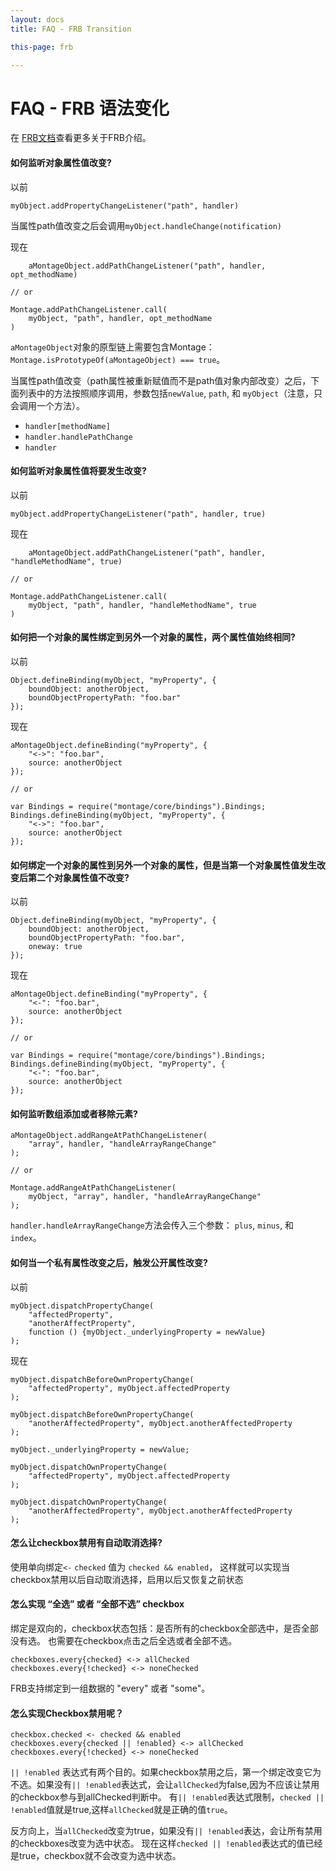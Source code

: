 ```yaml
---
layout: docs
title: FAQ - FRB Transition

this-page: frb

---
```


FAQ - FRB 语法变化
====================
在 [FRB文档](http://docs.montagestudio.com/montagejs/documentup.com/montagejs/frb/)查看更多关于FRB介绍。

#### 如何监听对象属性值改变?

以前

	myObject.addPropertyChangeListener("path", handler)
	
当属性path值改变之后会调用`myObject.handleChange(notification)`

现在

		aMontageObject.addPathChangeListener("path", handler, opt_methodName)
	
	// or
	
	Montage.addPathChangeListener.call(
	    myObject, "path", handler, opt_methodName
	)
	
`aMontageObject`对象的原型链上需要包含Montage：`Montage.isPrototypeOf(aMontageObject) === true`。

当属性path值改变（path属性被重新赋值而不是path值对象内部改变）之后，下面列表中的方法按照顺序调用，参数包括`newValue`, `path`, 和 `myObject`（注意，只会调用一个方法）。

* `handler[methodName]`
* `handler.handlePathChange`
* `handler`

#### 如何监听对象属性值将要发生改变?

以前

	myObject.addPropertyChangeListener("path", handler, true)
	
现在

		aMontageObject.addPathChangeListener("path", handler, "handleMethodName", true)
	
	// or
	
	Montage.addPathChangeListener.call(
	    myObject, "path", handler, "handleMethodName", true
	)
	

#### 如何把一个对象的属性绑定到另外一个对象的属性，两个属性值始终相同?

以前

	Object.defineBinding(myObject, "myProperty", {
	    boundObject: anotherObject,
	    boundObjectPropertyPath: "foo.bar"
	});
	
现在

	aMontageObject.defineBinding("myProperty", {
	    "<->": "foo.bar",
	    source: anotherObject
	});
	
	// or
	
	var Bindings = require("montage/core/bindings").Bindings;
	Bindings.defineBinding(myObject, "myProperty", {
	    "<->": "foo.bar",
	    source: anotherObject
	});
	
#### 如何绑定一个对象的属性到另外一个对象的属性，但是当第一个对象属性值发生改变后第二个对象属性值不改变?

以前

	Object.defineBinding(myObject, "myProperty", {
	    boundObject: anotherObject,
	    boundObjectPropertyPath: "foo.bar",
	    oneway: true
	});
	
现在

	aMontageObject.defineBinding("myProperty", {
	    "<-": "foo.bar",
	    source: anotherObject
	});
	
	// or
	
	var Bindings = require("montage/core/bindings").Bindings;
	Bindings.defineBinding(myObject, "myProperty", {
	    "<-": "foo.bar",
	    source: anotherObject
	});
	

#### 如何监听数组添加或者移除元素?

	aMontageObject.addRangeAtPathChangeListener(
	    "array", handler, "handleArrayRangeChange"
	);
	
	// or
	
	Montage.addRangeAtPathChangeListener(
	    myObject, "array", handler, "handleArrayRangeChange"
	);
	
`handler.handleArrayRangeChange`方法会传入三个参数： `plus`, `minus`, 和 `index`。

#### 如何当一个私有属性改变之后，触发公开属性改变?

以前

	myObject.dispatchPropertyChange(
	    "affectedProperty",
	    "anotherAffectProperty",
	    function () {myObject._underlyingProperty = newValue}
	);
	
现在

	myObject.dispatchBeforeOwnPropertyChange(
	    "affectedProperty", myObject.affectedProperty
	);
	
	myObject.dispatchBeforeOwnPropertyChange(
	    "anotherAffectedProperty", myObject.anotherAffectedProperty
	);
	
	myObject._underlyingProperty = newValue;
	
	myObject.dispatchOwnPropertyChange(
	    "affectedProperty", myObject.affectedProperty
	);
	
	myObject.dispatchOwnPropertyChange(
	    "anotherAffectedProperty", myObject.anotherAffectedProperty
	);
	
#### 怎么让checkbox禁用有自动取消选择?
使用单向绑定`<-` `checked` 值为 `checked && enabled`， 这样就可以实现当checkbox禁用以后自动取消选择，启用以后又恢复之前状态

#### 怎么实现 “全选” 或者 “全部不选” checkbox
绑定是双向的，checkbox状态包括：是否所有的checkbox全部选中，是否全部没有选。 也需要在checkbox点击之后全选或者全部不选。

	checkboxes.every{checked} <-> allChecked
	checkboxes.every{!checked} <-> noneChecked
	
FRB支持绑定到一组数据的 "every" 或者 "some"。

#### 怎么实现Checkbox禁用呢？

	checkbox.checked <- checked && enabled
	checkboxes.every{checked || !enabled} <-> allChecked
	checkboxes.every{!checked} <-> noneChecked
	
`|| !enabled`	表达式有两个目的。如果checkbox禁用之后，第一个绑定改变它为不选。如果没有`|| !enabled`表达式，会让`allChecked`为false,因为不应该让禁用的checkbox参与到allChecked判断中。 有`|| !enabled`表达式限制，`checked || !enabled`值就是true,这样`allChecked`就是正确的值`true`。

反方向上，当`allChecked`改变为true，如果没有`|| !enabled`表达，会让所有禁用的checkboxes改变为选中状态。 现在这样`checked || !enabled`表达式的值已经是true，checkbox就不会改变为选中状态。
